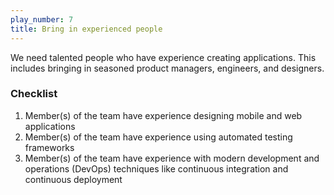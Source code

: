 ```yaml
---
play_number: 7
title: Bring in experienced people
---
```


We need talented people who have experience creating applications. This includes bringing in seasoned product managers, engineers, and designers.

### Checklist
1. Member(s) of the team have experience designing mobile and web applications
2. Member(s) of the team have experience using automated testing frameworks
3. Member(s) of the team have experience with modern development and operations (DevOps) techniques like continuous integration and continuous deployment
